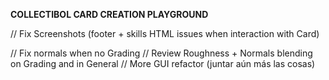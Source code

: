 **COLLECTIBOL CARD CREATION PLAYGROUND**

// Fix Screenshots (footer + skills HTML issues when interaction with Card)

// Fix normals when no Grading
// Review Roughness + Normals blending on Grading and in General
// More GUI refactor (juntar aún más las cosas)

